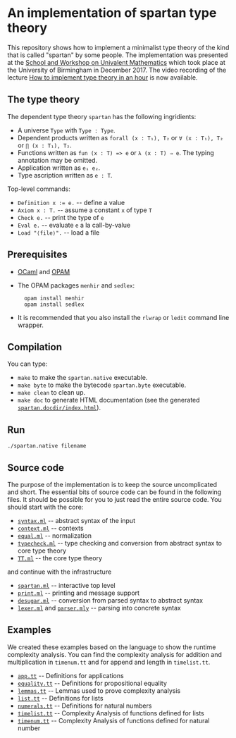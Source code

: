 # An implementation of spartan type theory

This repository shows how to implement a minimalist type theory of the kind that is called
"spartan" by some people. The implementation was presented at the [School and Workshop on
Univalent Mathematics](https://unimath.github.io/bham2017/) which took place at the
University of Birmingham in December 2017. The video recording of the lecture [How to implement type theory in an hour](https://vimeo.com/286652934) is now available.

## The type theory

The dependent type theory `spartan` has the following ingridients:

* A universe `Type` with `Type : Type`.
* Dependent products written as `forall (x : T₁), T₂` or `∀ (x : T₁), T₂` or `∏ (x : T₁), T₂`.
* Functions written as `fun (x : T) => e` or `λ (x : T) ⇒ e`. The typing annotation may be omitted.
* Application written as `e₁ e₂`.
* Type ascription written as `e : T`.

Top-level commands:

* `Definition x := e.` -- define a value
* `Axiom x : T.` -- assume a constant `x` of type `T`
* `Check e.` -- print the type of `e`
* `Eval e.` -- evaluate `e` a la call-by-value
* `Load "⟨file⟩".` -- load a file

## Prerequisites

* [OCaml](https://ocaml.org) and [OPAM](https://opam.ocaml.org)

* The OPAM packages `menhir` and `sedlex`:

        opam install menhir
        opam install sedlex

* It is recommended that you also install the `rlwrap` or `ledit` command line wrapper.

## Compilation

You can type:

* `make` to make the `spartan.native` executable.
* `make byte` to make the bytecode `spartan.byte` executable.
* `make clean` to clean up.
* `make doc` to generate HTML documentation (see the generated [`spartan.docdir/index.html`](spartan.docdir/index.html)).

## Run

`./spartan.native filename`

## Source code

The purpose of the implementation is to keep the source uncomplicated and short. The
essential bits of source code can be found in the following files. It should be possible
for you to just read the entire source code. You should start with the core:

* [`syntax.ml`](src/syntax.ml) -- abstract syntax of the input
* [`context.ml`](src/context.ml) -- contexts
* [`equal.ml`](src/equal.ml) -- normalization
* [`typecheck.ml`](src/typecheck.ml) -- type checking and conversion from abstract syntax to core type theory
* [`TT.ml`](src/TT.ml) -- the core type theory

and continue with the infrastructure

* [`spartan.ml`](src/spartan.ml) -- interactive top level
* [`print.ml`](src/print.ml) -- printing and message support
* [`desugar.ml`](src/desugar.ml) -- conversion from parsed syntax to abstract syntax
* [`lexer.ml`](src/lexer.ml) and [`parser.mly`](src/parser.mly) -- parsing into concrete syntax


## Examples

We created these examples based on the language to show the runtime complexity analysis.
You can find the complexity analysis for addition and multiplication in `timenum.tt`
and for append and length in `timelist.tt`.

* [`app.tt`](examples/app.tt) -- Definitions for applications
* [`equality.tt`](examples/equality.tt) -- Definitions for propositional equality
* [`lemmas.tt`](examples/lemmas.tt) -- Lemmas used to prove complexity analysis
* [`list.tt`](examples/list.tt) -- Definitions for lists
* [`numerals.tt`](examples/numerals.tt) -- Definitions for natural numbers
* [`timelist.tt`](examples/timelist.tt) -- Complexity Analysis of functions defined for lists
* [`timenum.tt`](examples/timenum.tt) -- Complexity Analysis of functions defined for natural number


